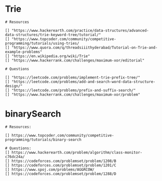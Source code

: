# Trie

    # Resources

    [] "https://www.hackerearth.com/practice/data-structures/advanced-data-structures/trie-keyword-tree/tutorial/"
    [] "https://www.topcoder.com/community/competitive-programming/tutorials/using-tries/
    [] "https://www.quora.com/q/threadsiiithyderabad/Tutorial-on-Trie-and-example-problems"
    [] "https://en.wikipedia.org/wiki/Trie"
    [] "https://www.hackerrank.com/challenges/maximum-xor/editorial"

    # Questions

    [] "https://leetcode.com/problems/implement-trie-prefix-tree/"
    [] "https://leetcode.com/problems/add-and-search-word-data-structure-design/"
    [] "https://leetcode.com/problems/prefix-and-suffix-search/"
    [] "https://www.hackerrank.com/challenges/maximum-xor/problem"

# binarySearch

    # Resources:
    
    [] https://www.topcoder.com/community/competitive-programming/tutorials/binary-search

    # Questions:
    [] https://www.hackerearth.com/problem/algorithm/class-monitor-c76dc24a/
    [] https://codeforces.com/problemset/problem/1208/B
    [] https://codeforces.com/problemset/problem/1201/C
    [] https://www.spoj.com/problems/AGGRCOW/
    [] https://codeforces.com/problemset/problem/1288/D